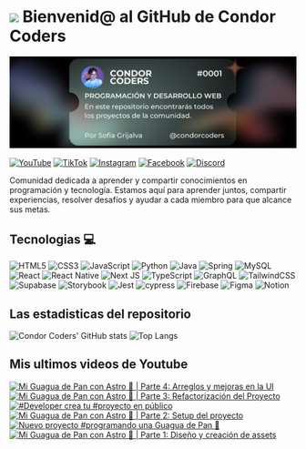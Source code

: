 # <img src="https://media.giphy.com/media/lGhBlBMIN2XsEteTN3/giphy.gif" width="100"/> Bienvenid@ al GitHub de Condor Coders

![Banner de Condor Coders](banner-github-condor-coders.png)

[![YouTube](https://img.shields.io/badge/YouTube-%23FF0000.svg?style=for-the-badge&logo=YouTube&logoColor=white)](https://www.youtube.com/@condorcoders)
[![TikTok](https://img.shields.io/badge/TikTok-%23000000.svg?style=for-the-badge&logo=TikTok&logoColor=white)](https://www.tiktok.com/@condorcoders)
[![Instagram](https://img.shields.io/badge/Instagram-%23E4405F.svg?style=for-the-badge&logo=Instagram&logoColor=white)](https://www.instagram.com/condorcoders/)
[![Facebook](https://img.shields.io/badge/Facebook-%231877F2.svg?style=for-the-badge&logo=Facebook&logoColor=white)](https://www.facebook.com/condorcoders/)
[![Discord](https://img.shields.io/badge/Discord-%235865F2.svg?style=for-the-badge&logo=discord&logoColor=white)](https://discord.gg/ah7zYsBU)

Comunidad dedicada a aprender y compartir conocimientos en programación y tecnología. Estamos aquí para aprender juntos, compartir experiencias, resolver desafíos y ayudar a cada miembro para que alcance sus metas.

## Tecnologias 💻
![HTML5](https://img.shields.io/badge/html5-%23E34F26.svg?style=for-the-badge&logo=html5&logoColor=white)
![CSS3](https://img.shields.io/badge/css3-%231572B6.svg?style=for-the-badge&logo=css3&logoColor=white)
![JavaScript](https://img.shields.io/badge/javascript-%23323330.svg?style=for-the-badge&logo=javascript&logoColor=%23F7DF1E)
![Python](https://img.shields.io/badge/python-3670A0?style=for-the-badge&logo=python&logoColor=ffdd54)
![Java](https://img.shields.io/badge/java-%23ED8B00.svg?style=for-the-badge&logo=openjdk&logoColor=white)
![Spring](https://img.shields.io/badge/spring-%236DB33F.svg?style=for-the-badge&logo=spring&logoColor=white)
![MySQL](https://img.shields.io/badge/mysql-%2300f.svg?style=for-the-badge&logo=mysql&logoColor=white)
<br/>
![React](https://img.shields.io/badge/react-%2320232a.svg?style=for-the-badge&logo=react&logoColor=%2361DAFB)
![React Native](https://img.shields.io/badge/react_native-%2320232a.svg?style=for-the-badge&logo=react&logoColor=%2361DAFB)
![Next JS](https://img.shields.io/badge/Next-black?style=for-the-badge&logo=next.js&logoColor=white)
![TypeScript](https://img.shields.io/badge/typescript-%23007ACC.svg?style=for-the-badge&logo=typescript&logoColor=white)
![GraphQL](https://img.shields.io/badge/-GraphQL-E10098?style=for-the-badge&logo=graphql&logoColor=white)
![TailwindCSS](https://img.shields.io/badge/tailwindcss-%2338B2AC.svg?style=for-the-badge&logo=tailwind-css&logoColor=white)
<br/>
![Supabase](https://img.shields.io/badge/Supabase-3ECF8E?style=for-the-badge&logo=supabase&logoColor=white)
![Storybook](https://img.shields.io/badge/-Storybook-FF4785?style=for-the-badge&logo=storybook&logoColor=white)
![Jest](https://img.shields.io/badge/-jest-%23C21325?style=for-the-badge&logo=jest&logoColor=white)
![cypress](https://img.shields.io/badge/-cypress-%23E5E5E5?style=for-the-badge&logo=cypress&logoColor=058a5e)
![Firebase](https://img.shields.io/badge/Firebase-039BE5?style=for-the-badge&logo=Firebase&logoColor=white)
![Figma](https://img.shields.io/badge/figma-%23F24E1E.svg?style=for-the-badge&logo=figma&logoColor=white)
![Notion](https://img.shields.io/badge/Notion-%23000000.svg?style=for-the-badge&logo=notion&logoColor=white)

## Las estadisticas del repositorio
![Condor Coders' GitHub stats](https://github-readme-stats.vercel.app/api?username=condorcoders&show_icons=true&theme=dark) ![Top Langs](https://github-readme-stats.vercel.app/api/top-langs/?username=condorcoders&layout=compact&theme=dark)

## Mis ultimos videos de Youtube
<!-- BEGIN YOUTUBE-CARDS -->
[![Mi Guagua de Pan con Astro 🍞 | Parte 4: Arreglos y mejoras en la UI](https://ytcards.demolab.com/?id=3e_XVdSWxvQ&title=Mi+Guagua+de+Pan+con+Astro+%F0%9F%8D%9E+%7C+Parte+4%3A+Arreglos+y+mejoras+en+la+UI&lang=en&timestamp=1761426004&background_color=%230d1117&title_color=%23ffffff&stats_color=%23dedede&max_title_lines=1&width=250&border_radius=5 "Mi Guagua de Pan con Astro 🍞 | Parte 4: Arreglos y mejoras en la UI")](https://www.youtube.com/watch?v=3e_XVdSWxvQ)
[![Mi Guagua de Pan con Astro 🍞 | Parte 3: Refactorización del Proyecto](https://ytcards.demolab.com/?id=e0n4qA_L3dM&title=Mi+Guagua+de+Pan+con+Astro+%F0%9F%8D%9E+%7C+Parte+3%3A+Refactorizaci%C3%B3n+del+Proyecto&lang=en&timestamp=1761325815&background_color=%230d1117&title_color=%23ffffff&stats_color=%23dedede&max_title_lines=1&width=250&border_radius=5 "Mi Guagua de Pan con Astro 🍞 | Parte 3: Refactorización del Proyecto")](https://www.youtube.com/watch?v=e0n4qA_L3dM)
[![#Developer crea tu #proyecto en público](https://ytcards.demolab.com/?id=Glb9-I_Jxe0&title=%23Developer+crea+tu+%23proyecto+en+p%C3%BAblico&lang=en&timestamp=1761151166&background_color=%230d1117&title_color=%23ffffff&stats_color=%23dedede&max_title_lines=1&width=250&border_radius=5 "#Developer crea tu #proyecto en público")](https://www.youtube.com/shorts/Glb9-I_Jxe0)
[![Mi Guagua de Pan con Astro 🍞 | Parte 2: Setup del proyecto](https://ytcards.demolab.com/?id=gZfONaH7zc8&title=Mi+Guagua+de+Pan+con+Astro+%F0%9F%8D%9E+%7C+Parte+2%3A+Setup+del+proyecto&lang=en&timestamp=1760715898&background_color=%230d1117&title_color=%23ffffff&stats_color=%23dedede&max_title_lines=1&width=250&border_radius=5 "Mi Guagua de Pan con Astro 🍞 | Parte 2: Setup del proyecto")](https://www.youtube.com/watch?v=gZfONaH7zc8)
[![Nuevo proyecto  #programando una Guagua de Pan 🍞](https://ytcards.demolab.com/?id=_vdpCIaCP-E&title=Nuevo+proyecto++%23programando+una+Guagua+de+Pan+%F0%9F%8D%9E&lang=en&timestamp=1760630565&background_color=%230d1117&title_color=%23ffffff&stats_color=%23dedede&max_title_lines=1&width=250&border_radius=5 "Nuevo proyecto  #programando una Guagua de Pan 🍞")](https://www.youtube.com/shorts/_vdpCIaCP-E)
[![Mi Guagua de Pan con Astro 🍞 | Parte 1: Diseño y creación de assets](https://ytcards.demolab.com/?id=iwRGtdpVDjY&title=Mi+Guagua+de+Pan+con+Astro+%F0%9F%8D%9E+%7C+Parte+1%3A+Dise%C3%B1o+y+creaci%C3%B3n+de+assets&lang=en&timestamp=1760539155&background_color=%230d1117&title_color=%23ffffff&stats_color=%23dedede&max_title_lines=1&width=250&border_radius=5 "Mi Guagua de Pan con Astro 🍞 | Parte 1: Diseño y creación de assets")](https://www.youtube.com/watch?v=iwRGtdpVDjY)
<!-- END YOUTUBE-CARDS -->
